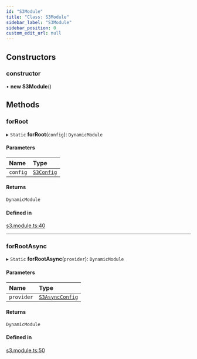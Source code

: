 ```yaml
---
id: "S3Module"
title: "Class: S3Module"
sidebar_label: "S3Module"
sidebar_position: 0
custom_edit_url: null
---
```


## Constructors

### constructor

• **new S3Module**()

## Methods

### forRoot

▸ `Static` **forRoot**(`config`): `DynamicModule`

#### Parameters

| Name | Type |
| :------ | :------ |
| `config` | [`S3Config`](../modules#s3config) |

#### Returns

`DynamicModule`

#### Defined in

[s3.module.ts:40](https://github.com/LabO8/nestjs-s3/blob/4315aa6/src/s3.module.ts#L40)

___

### forRootAsync

▸ `Static` **forRootAsync**(`provider`): `DynamicModule`

#### Parameters

| Name | Type |
| :------ | :------ |
| `provider` | [`S3AsyncConfig`](../modules#s3asyncconfig) |

#### Returns

`DynamicModule`

#### Defined in

[s3.module.ts:50](https://github.com/LabO8/nestjs-s3/blob/4315aa6/src/s3.module.ts#L50)
